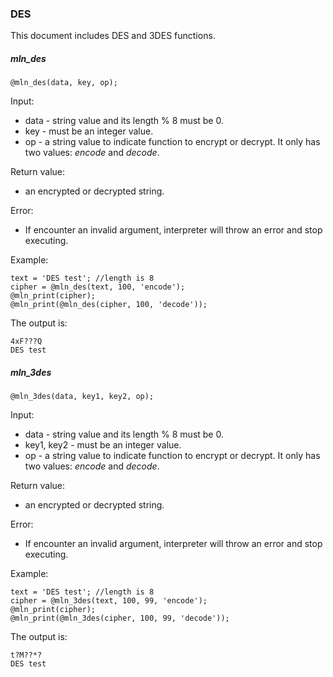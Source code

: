 ### DES

This document includes DES and 3DES functions.



##### mln_des

```
@mln_des(data, key, op);
```

Input:

- data - string value and its length % 8 must be 0.
- key - must be an integer value.
- op - a string value to indicate function to encrypt or decrypt. It only has two values: *encode* and *decode*.

Return value:

- an encrypted or decrypted string.

Error:

- If encounter an invalid argument, interpreter will throw an error and stop executing.

Example:

```
text = 'DES test'; //length is 8
cipher = @mln_des(text, 100, 'encode');
@mln_print(cipher);
@mln_print(@mln_des(cipher, 100, 'decode'));
```

The output is:

```
4xF???Q
DES test
```



##### mln_3des

```
@mln_3des(data, key1, key2, op);
```

Input:

- data - string value and its length % 8 must be 0.
- key1, key2 - must be an integer value.
- op - a string value to indicate function to encrypt or decrypt. It only has two values: *encode* and *decode*.

Return value:

- an encrypted or decrypted string.

Error:

- If encounter an invalid argument, interpreter will throw an error and stop executing.

Example:

```
text = 'DES test'; //length is 8
cipher = @mln_3des(text, 100, 99, 'encode');
@mln_print(cipher);
@mln_print(@mln_3des(cipher, 100, 99, 'decode'));
```

The output is:

```
t?M??*?
DES test
```

